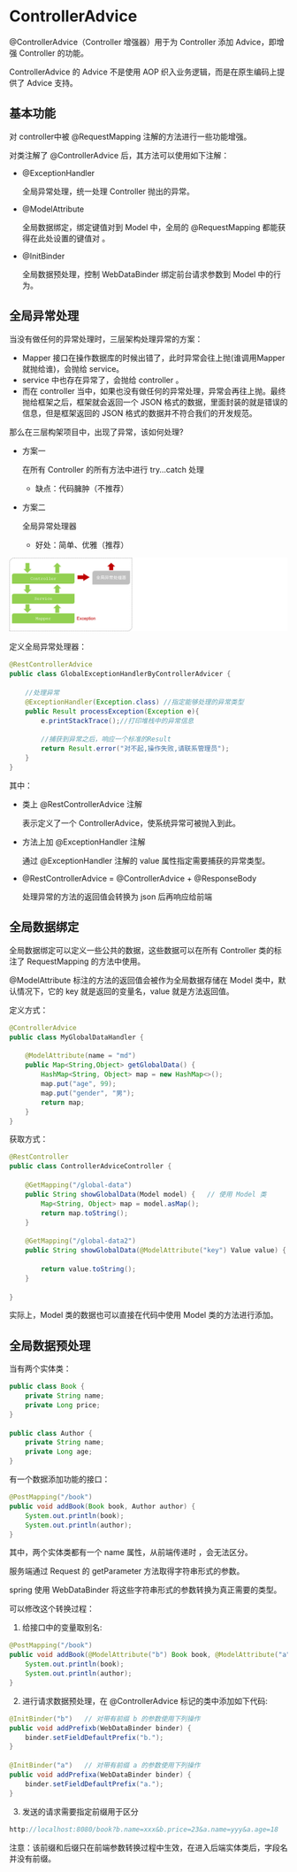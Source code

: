 # ControllerAdvice

@ControllerAdvice（Controller 增强器）用于为 Controller 添加 Advice，即增强 Controller 的功能。

ControllerAdvice 的 Advice 不是使用 AOP 织入业务逻辑，而是在原生编码上提供了 Advice 支持。

## 基本功能

对 controller中被 @RequestMapping 注解的方法进行一些功能增强。

对类注解了 @ControllerAdvice 后，其方法可以使用如下注解：

- @ExceptionHandler

  全局异常处理，统一处理 Controller 抛出的异常。

- @ModelAttribute

  全局数据绑定，绑定键值对到 Model 中，全局的 @RequestMapping 都能获得在此处设置的键值对 。

- @InitBinder

	全局数据预处理，控制 WebDataBinder 绑定前台请求参数到 Model 中的行为。

## 全局异常处理

当没有做任何的异常处理时，三层架构处理异常的方案：

- Mapper 接口在操作数据库的时候出错了，此时异常会往上抛(谁调用Mapper就抛给谁)，会抛给 service。 
- service 中也存在异常了，会抛给 controller 。
- 而在 controller 当中，如果也没有做任何的异常处理，异常会再往上抛。最终抛给框架之后，框架就会返回一个 JSON 格式的数据，里面封装的就是错误的信息，但是框架返回的 JSON 格式的数据并不符合我们的开发规范。

那么在三层构架项目中，出现了异常，该如何处理?

- 方案一

	在所有 Controller 的所有方法中进行 try…catch 处理

	- 缺点：代码臃肿（不推荐）

- 方案二

	全局异常处理器

	- 好处：简单、优雅（推荐）

![image-20231012102247296](images/ControllerAdvice/image-20231012102247296.png)

定义全局异常处理器：

```java
@RestControllerAdvice
public class GlobalExceptionHandlerByControllerAdvicer {

    //处理异常
    @ExceptionHandler(Exception.class) //指定能够处理的异常类型
    public Result processException(Exception e){
        e.printStackTrace();//打印堆栈中的异常信息

        //捕获到异常之后，响应一个标准的Result
        return Result.error("对不起,操作失败,请联系管理员");
    }
}
```

其中：

- 类上 @RestControllerAdvice 注解

  表示定义了一个 ControllerAdvice，使系统异常可被抛入到此。

- 方法上加 @ExceptionHandler 注解

  通过 @ExceptionHandler 注解的 value 属性指定需要捕获的异常类型。

- @RestControllerAdvice = @ControllerAdvice + @ResponseBody

  处理异常的方法的返回值会转换为 json 后再响应给前端

## 全局数据绑定

全局数据绑定可以定义一些公共的数据，这些数据可以在所有 Controller 类的标注了 RequestMapping 的方法中使用。

@ModelAttribute 标注的方法的返回值会被作为全局数据存储在 Model 类中，默认情况下，它的 key 就是返回的变量名，value 就是方法返回值。

定义方式：

```java
@ControllerAdvice
public class MyGlobalDataHandler {
    
    @ModelAttribute(name = "md")
    public Map<String,Object> getGlobalData() {
        HashMap<String, Object> map = new HashMap<>();
        map.put("age", 99);
        map.put("gender", "男");
        return map;
    }
}
```

获取方式：

```java
@RestController
public class ControllerAdviceController {

    @GetMapping("/global-data")
    public String showGlobalData(Model model) {   // 使用 Model 类
        Map<String, Object> map = model.asMap();
        return map.toString();
    }
    
    @GetMapping("/global-data2")
    public String showGlobalData(@ModelAttribute("key") Value value) {   // 直接指定参数 key
        
        return value.toString();
    }
    
}
```

实际上，Model 类的数据也可以直接在代码中使用 Model 类的方法进行添加。

## 全局数据预处理

当有两个实体类：

```java
public class Book {
    private String name;
    private Long price;
}

public class Author {
    private String name;
    private Long age;
}
```

有一个数据添加功能的接口：

```java
@PostMapping("/book")
public void addBook(Book book, Author author) {
    System.out.println(book);
    System.out.println(author);
}
```

其中，两个实体类都有一个 name 属性，从前端传递时 ，会无法区分。

服务端通过 Request 的 getParameter 方法取得字符串形式的参数。

spring 使用 WebDataBinder 将这些字符串形式的参数转换为真正需要的类型。

可以修改这个转换过程：

1. 给接口中的变量取别名:

```java
@PostMapping("/book")
public void addBook(@ModelAttribute("b") Book book, @ModelAttribute("a") Author author) {   // 指定参数解析时的前缀
    System.out.println(book);
    System.out.println(author);
}
```

2. 进行请求数据预处理，在 @ControllerAdvice 标记的类中添加如下代码:

```java
@InitBinder("b")   // 对带有前缀 b 的参数使用下列操作
public void addPrefixb(WebDataBinder binder) {
    binder.setFieldDefaultPrefix("b.");
}

@InitBinder("a")   // 对带有前缀 a 的参数使用下列操作
public void addPrefixa(WebDataBinder binder) {
    binder.setFieldDefaultPrefix("a.");
}
```

3. 发送的请求需要指定前缀用于区分

```java
http://localhost:8080/book?b.name=xxx&b.price=23&a.name=yyy&a.age=18
```

注意：该前缀和后缀只在前端参数转换过程中生效，在进入后端实体类后，字段名并没有前缀。
